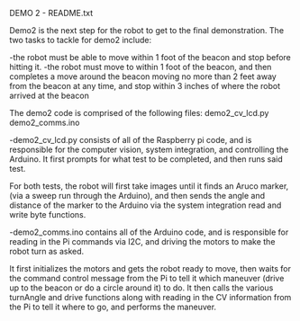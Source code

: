 DEMO 2 - README.txt

Demo2 is the next step for the robot to get to the final demonstration. The two tasks to tackle for demo2 include:

-the robot must be able to move within 1 foot of the beacon and stop before hitting it. 
-the robot must move to within 1 foot of the beacon, and then completes a move around the beacon moving no more than 2 feet away from the beacon at any time, and stop within 3 inches of where the robot arrived at the beacon

The demo2 code is comprised of the following files: 
demo2_cv_lcd.py
demo2_comms.ino

-demo2_cv_lcd.py consists of all of the Raspberry pi code, and is responsible for the computer vision, system integration, and controlling the Arduino.
It first prompts for what test to be completed, and then runs said test. 

For both tests, the robot will first take images until it finds an Aruco marker, (via a sweep run through the Arduino), and then sends the angle and distance of the marker to the Arduino via the system integration read and write byte functions. 




-demo2_comms.ino contains all of the Arduino code, and is responsible for reading in the Pi commands via I2C, and driving the motors to make the robot turn as asked. 

It first initializes the motors and gets the robot ready to move, then waits for the command control message from the Pi to tell it which maneuver (drive up to the beacon or do a circle around it) to do. It then calls the various turnAngle and drive functions along with reading in the CV information from the Pi to tell it where to go, and performs the maneuver. 

